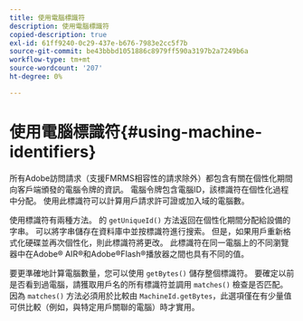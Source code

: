 ```yaml
---
title: 使用電腦標識符
description: 使用電腦標識符
copied-description: true
exl-id: 61ff9240-0c29-437e-b676-7983e2cc5f7b
source-git-commit: be43bbbd1051886c8979ff590a3197b2a7249b6a
workflow-type: tm+mt
source-wordcount: '207'
ht-degree: 0%

---
```


# 使用電腦標識符{#using-machine-identifiers}

所有Adobe訪問請求（支援FMRMS相容性的請求除外）都包含有關在個性化期間向客戶端頒發的電腦令牌的資訊。 電腦令牌包含電腦ID，該標識符在個性化過程中分配。 使用此標識符可以計算用戶請求許可證或加入域的電腦數。

使用標識符有兩種方法。 的 `getUniqueId()` 方法返回在個性化期間分配給設備的字串。 可以將字串儲存在資料庫中並按標識符進行搜索。 但是，如果用戶重新格式化硬碟並再次個性化，則此標識符將更改。 此標識符在同一電腦上的不同瀏覽器中在Adobe® AIR®和Adobe®Flash®播放器之間也具有不同的值。

要更準確地計算電腦數量，您可以使用 `getBytes()` 儲存整個標識符。 要確定以前是否看到過電腦，請獲取用戶名的所有標識符並調用 `matches()` 檢查是否匹配。 因為 `matches()` 方法必須用於比較由 `MachineId.getBytes`，此選項僅在有少量值可供比較（例如，與特定用戶關聯的電腦）時才實用。
